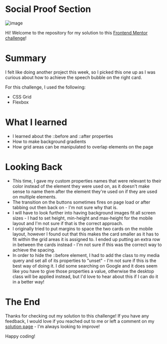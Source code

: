 # Social Proof Section
![image](https://user-images.githubusercontent.com/47509295/179325895-55bd039e-f400-423c-b9ca-0609106b8230.png)

Hi! Welcome to the repository for my solution to this <a href="https://www.frontendmentor.io/challenges/fylo-data-storage-component-1dZPRbV5n" target="_blank">Frontend Mentor challenge</a>!

# Summary
I felt like doing another project this week, so I picked this one up as I was curious about how to achieve the speech bubble on the right card.

For this challenge, I used the following: 
- CSS Grid
- Flexbox

# What I learned
- I learned about the ::before and ::after properties
- How to make background gradients
- How grid areas can be manipulated to overlap elements on the page

# Looking Back
- This time, I gave my custom properties names that were relevant to their color instead of the element they were used on, as it doesn't make sense to name them after the element they're used on if they are used on multiple elements.
- The transition on the buttons sometimes fires on page load or after tabbing out then back on - I'm not sure why that is.
- I will have to look further into having background images fit all screen sizes - I had to set height, min-height and max-height for the mobile layout and I'm not sure if that is the correct approach.
- I originally tried to put margins to space the two cards on the mobile layout, however I found out that this makes the card smaller as it has to fit within the grid areas it is assigned to. I ended up putting an extra row in between the cards instead - I'm not sure if this was the correct way to achieve the spacing.
- In order to hide the ::before element, I had to add the class to my media query and set all of its properties to "unset" - I'm not sure if this is the best way of doing it. I did some searching on Google and it does seem like you have to give those properties a value, otherwise the desktop class will be applied instead, but I'd love to hear about this if I can do it in a better way!

# The End
Thanks for checking out my solution to this challenge! If you have any feedback, I would love if you reached out to me or left a comment on my <a href="https://www.frontendmentor.io/solutions/fylo-data-storage-component-with-css-grid-and-flexbox-kwkKTuuOs-" target="_blank">solution page</a> - I'm always looking to improve!

Happy coding!
